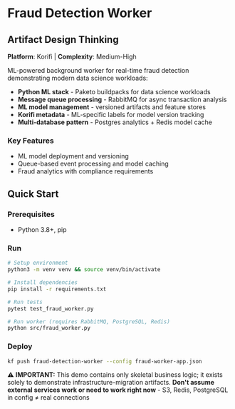 # Fraud Detection Worker

## Artifact Design Thinking

**Platform**: Korifi | **Complexity**: Medium-High

ML-powered background worker for real-time fraud detection demonstrating modern data science workloads:

- **Python ML stack** - Paketo buildpacks for data science workloads
- **Message queue processing** - RabbitMQ for async transaction analysis
- **ML model management** - versioned artifacts and feature stores
- **Korifi metadata** - ML-specific labels for model version tracking
- **Multi-database pattern** - Postgres analytics + Redis model cache

### Key Features
- ML model deployment and versioning
- Queue-based event processing and model caching
- Fraud analytics with compliance requirements

## Quick Start

### Prerequisites
- Python 3.8+, pip

### Run
```bash
# Setup environment
python3 -m venv venv && source venv/bin/activate

# Install dependencies
pip install -r requirements.txt

# Run tests
pytest test_fraud_worker.py

# Run worker (requires RabbitMQ, PostgreSQL, Redis)
python src/fraud_worker.py
```

### Deploy
```bash
kf push fraud-detection-worker --config fraud-worker-app.json
```

⚠️ **IMPORTANT:** This demo contains only skeletal business logic; it exists solely to demonstrate infrastructure-migration artifacts.
**Don't assume external services work or need to work right now** - S3, Redis, PostgreSQL in config ≠ real connections  